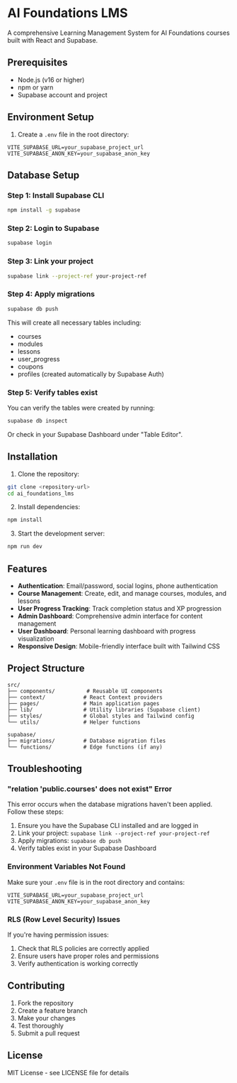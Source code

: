 # AI Foundations LMS

A comprehensive Learning Management System for AI Foundations courses built with React and Supabase.

## Prerequisites

- Node.js (v16 or higher)
- npm or yarn
- Supabase account and project

## Environment Setup

1. Create a `.env` file in the root directory:

```env
VITE_SUPABASE_URL=your_supabase_project_url
VITE_SUPABASE_ANON_KEY=your_supabase_anon_key
```

## Database Setup

### Step 1: Install Supabase CLI

```bash
npm install -g supabase
```

### Step 2: Login to Supabase

```bash
supabase login
```

### Step 3: Link your project

```bash
supabase link --project-ref your-project-ref
```

### Step 4: Apply migrations

```bash
supabase db push
```

This will create all necessary tables including:
- courses
- modules 
- lessons
- user_progress
- coupons
- profiles (created automatically by Supabase Auth)

### Step 5: Verify tables exist

You can verify the tables were created by running:

```bash
supabase db inspect
```

Or check in your Supabase Dashboard under "Table Editor".

## Installation

1. Clone the repository:

```bash
git clone <repository-url>
cd ai_foundations_lms
```

2. Install dependencies:

```bash
npm install
```

3. Start the development server:

```bash
npm run dev
```

## Features

- **Authentication**: Email/password, social logins, phone authentication
- **Course Management**: Create, edit, and manage courses, modules, and lessons
- **User Progress Tracking**: Track completion status and XP progression
- **Admin Dashboard**: Comprehensive admin interface for content management
- **User Dashboard**: Personal learning dashboard with progress visualization
- **Responsive Design**: Mobile-friendly interface built with Tailwind CSS

## Project Structure

```
src/
├── components/          # Reusable UI components
├── context/            # React Context providers
├── pages/              # Main application pages
├── lib/                # Utility libraries (Supabase client)
├── styles/             # Global styles and Tailwind config
└── utils/              # Helper functions

supabase/
├── migrations/         # Database migration files
└── functions/          # Edge functions (if any)
```

## Troubleshooting

### "relation 'public.courses' does not exist" Error

This error occurs when the database migrations haven't been applied. Follow these steps:

1. Ensure you have the Supabase CLI installed and are logged in
2. Link your project: `supabase link --project-ref your-project-ref`
3. Apply migrations: `supabase db push`
4. Verify tables exist in your Supabase Dashboard

### Environment Variables Not Found

Make sure your `.env` file is in the root directory and contains:
```env
VITE_SUPABASE_URL=your_supabase_project_url
VITE_SUPABASE_ANON_KEY=your_supabase_anon_key
```

### RLS (Row Level Security) Issues

If you're having permission issues:
1. Check that RLS policies are correctly applied
2. Ensure users have proper roles and permissions
3. Verify authentication is working correctly

## Contributing

1. Fork the repository
2. Create a feature branch
3. Make your changes
4. Test thoroughly
5. Submit a pull request

## License

MIT License - see LICENSE file for details
